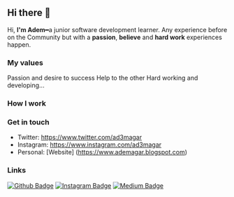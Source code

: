 ## Hi there 👋

Hi, **I'm Adem**━a junior software development learner. Any experience before on the Community but with a **passion**, **believe** and **hard work** experiences happen. 

### My values
Passion and desire to success
Help to the other
Hard working and developing...

### How I work

### Get in touch

- Twitter: https://www.twitter.com/ad3magar 
- Instagram: https://www.instagram.com/ad3magar 
- Personal: [Website] (https://www.ademagar.blogspot.com)

### Links
[![Github Badge](https://img.shields.io/badge/-Github-000?style=quare&labelColor=000&logo=Github&logoColor=white&link=link)](https://github.com/ademagar) 
[![Instagram Badge](https://img.shields.io/badge/-Instagram-C13584?style=flat-quare&labelColor=C13584&logo=instagram&logoColor=white&link=link)](https://www.instagram.com/ad3magar) 
[![Medium Badge](https://img.shields.io/badge/-Medium-757575?style=flat-quare&labelColor=757575&logo=Medium&logoColor=white&link=link)](https://medium.com/@ademagar) 


<!--
**ademagar/ademagar** is a ✨ _special_ ✨ repository because its `README.md` (this file) appears on your GitHub profile.

Here are some ideas to get you started:

- 🔭 I’m currently working on ...
- 🌱 I’m currently learning ...
- 👯 I’m looking to collaborate on ...
- 🤔 I’m looking for help with ...
- 💬 Ask me about ...
- 📫 How to reach me: ...
- 😄 Pronouns: ...
- ⚡ Fun fact: ...
-->
